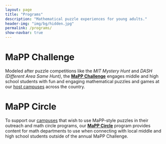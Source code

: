 ```yaml
---
layout: page
title: "Programs"
description: "Mathematical puzzle experiences for young adults."
header-img: "img/bg/hidden.jpg"
permalink: /programs/
show-navbar: true
---
```


# MaPP Challenge

Modeled after puzzle competitions like the *MIT Mystery Hunt* and
*DASH (Different Area Same Hunt)*,
the **[MaPP Challenge](/programs/challenge)** engages middle and high school
students with fun and engaging mathematical puzzles and games at our
[host campuses](/campuses) across the country.

# MaPP Circle

To support our [campuses](/campuses) that wish to use MaPP-style puzzles
in their outreach and math circle programs, our
**[MaPP Circle](/programs/circle)** program
provides content for math departments to use when connecting
with local middle and high school students outside of the annual
MaPP Challenge.
